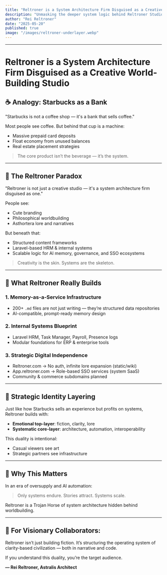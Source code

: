 ```yaml
---
title: "Reltroner is a System Architecture Firm Disguised as a Creative World-Building Studio"
description: "Unmasking the deeper system logic behind Reltroner Studio's imaginative surface."
author: "Rei Reltroner"
date: "2025-05-20"
published: true
image: "/images/reltroner-underlayer.webp"
---
```


---

# Reltroner is a System Architecture Firm Disguised as a Creative World-Building Studio

## ☕ Analogy: Starbucks as a Bank

"Starbucks is not a coffee shop — it's a bank that sells coffee."

Most people see coffee. But behind that cup is a machine:

* Massive prepaid card deposits
* Float economy from unused balances
* Real estate placement strategies

> The core product isn’t the beverage — it’s the system.

---

## 🧠 The Reltroner Paradox

"Reltroner is not just a creative studio — it's a system architecture firm disguised as one."

People see:

* Cute branding
* Philosophical worldbuilding
* Asthortera lore and narratives

But beneath that:

* Structured content frameworks
* Laravel-based HRM & internal systems
* Scalable logic for AI memory, governance, and SSO ecosystems

> Creativity is the skin. Systems are the skeleton.

---

## 🧱 What Reltroner Really Builds

### 1. **Memory-as-a-Service Infrastructure**

* 200+ `.md` files are not just writing — they’re structured data repositories
* AI-compatible, prompt-ready memory design

### 2. **Internal Systems Blueprint**

* Laravel HRM, Task Manager, Payroll, Presence logs
* Modular foundations for ERP & enterprise tools

### 3. **Strategic Digital Independence**

* Reltroner.com → No auth, infinite lore expansion (static/wiki)
* App.reltroner.com → Role-based SSO services (system SaaS)
* Community & commerce subdomains planned

---

## 🧬 Strategic Identity Layering

Just like how Starbucks sells an experience but profits on systems,
Reltroner builds with:

* **Emotional top-layer**: fiction, clarity, lore
* **Systematic core-layer**: architecture, automation, interoperability

This duality is intentional:

* Casual viewers see art
* Strategic partners see infrastructure

---

## 🧠 Why This Matters

In an era of oversupply and AI automation:

> Only systems endure.
> Stories attract.
> Systems scale.

Reltroner is a Trojan Horse of system architecture hidden behind worldbuilding.

---

## 🎯 For Visionary Collaborators:

Reltroner isn’t just building fiction. It’s structuring the operating system of clarity-based civilization — both in narrative and code.

If you understand this duality, you’re the target audience.

**— Rei Reltroner, Astralis Architect**
